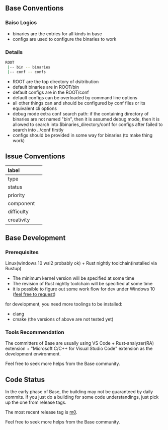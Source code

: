 ## Base Conventions

### Baisc Logics

* binaries are the entries for all kinds in base
* configs are used to configure the binaries to work 

### Details

```bash
ROOT
 |-- bin -- binaries
 |-- conf -- confs
```

* ROOT are the top directory of dsitribution  
* default binaries are in ROOT/bin
* default configs are in the ROOT/conf
* default configs can be overloaded by command line options
* all other things can and should be configured by conf files or its equivalent cli options
* debug mode extra conf search path: if the containing directory of binaries are not named "bin", then it is assumed debug mode, then it is allowed to search into $binaries_directory/conf for configs after failed to search into ../conf firstly
* configs should be provided in some way for binaries (to make thing work)


## Issue Conventions

| label | |
|:--|:--|
|type | |
|status| | 
|priority| | 
|component| |
|difficulty| | 
|creativity| |


## Base Development

### Prerequisites

Linux(windows 10 wsl2 probably ok) + Rust nightly toolchain(installed via Rustup)

* The minimum kernel version will be specified at some time
* The revision of Rust nightly toolchain will be specified at some time
* it is possible to figure out some work flow for dev under Windows 10 ([feel free to request](https://github.com/tensorbase/tensorbase/issues))

for development, you need more toolings to be installed:
* clang
* cmake
(the versions of above are not tested yet)

### Tools Recommendation

The committers of Base are usually using VS Code + Rust-analyzer(RA) extension + "Microsoft C/C++ for Visual Studio Code" extension as the development environment.

Feel free to seek more helps from the Base community.

## Code Status

In the early phase of Base, the building may not be guaranteed by daily commits. If you just do a building for some code understandings, just pick up the one from release tags. 

The most recent release tag is [m0](https://github.com/tensorbase/tensorbase/tree/m0).

Feel free to seek more helps from the Base community.